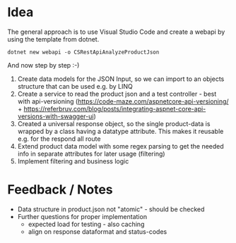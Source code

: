 # Idea
The general approach is to use Visual Studio Code and create a webapi by using the template from dotnet.

`dotnet new webapi -o CSRestApiAnalyzeProductJson`

And now step by step :-)

1. Create data models for the JSON Input, so we can import to an objects structure that can be used e.g. by LINQ
2. Create a service to read the product json and a test controller - best with api-versioning (https://code-maze.com/aspnetcore-api-versioning/ + https://referbruv.com/blog/posts/integrating-aspnet-core-api-versions-with-swagger-ui)
3. Created a universal response object, so the single product-data is wrapped by a class having a datatype attribute. This makes it reusable e.g. for the respond all route
4. Extend product data model with some regex parsing to get the needed info in separate attributes for later usage (filtering)
5. Implement filtering and business logic


# Feedback / Notes
- Data structure in product.json not "atomic" - should be checked
- Further questions for proper implementation
    - expected load for testing - also caching
    - align on response dataformat and status-codes


